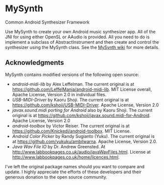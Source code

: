 # MySynth
Common Android Synthesizer Framework

Use MySynth to create your own Android music synthesizer app.  All of the JNI for using either OpenSL or AAudio is provided.
All you need to do is implement a subclass of AbstractInstrument and then create and control the synthesizer using the MySynth class.
See the [MySynth wiki](https://github.com/owingsbj/MySynth/wiki) for more details.

## Acknowledgments

MySynth contains modified versions of the following open source:

- _android-midi-lib_ by Alex Leffelman.  The current original is at https://github.com/LeffelMania/android-midi-lib.  MIT License overall, Apache License, Version 2.0 in individual files.
- _USB-MIDI-Driver_ by Kaoru Shoji.  The current original is at https://github.com/kshoji/USB-MIDI-Driver.   Apache License, Version 2.0
- _javax.sound.midi porting for Android_ also by Kaoru Shoji.  The current original is at https://github.com/kshoji/javax.sound.midi-for-Android.  Apache License, Version 2.0
- _android-toolbox_ by Victor Reiser.  The current original is at https://github.com/Knickedi/android-toolbox.  MIT License. 
- _Android Color Picker_ by Randy Sugianto (Yuku).  The current original is at https://github.com/yukuku/ambilwarna.  Apache License, Version 2.0.
- _Java Wav File IO_ by Dr. Andrew Greensted.  At http://www.labbookpages.co.uk/audio/javaWavFiles.html.  License at http://www.labbookpages.co.uk/home/licences.html.

I've left the original package names should you want to compare and update.  I highly appreciate the efforts of these developers and their generous donation to the open source community.
